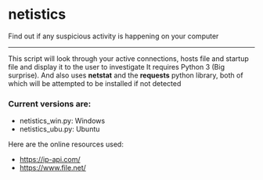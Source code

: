 # netistics
Find out if any suspicious activity is happening on your computer

---

This script will look through your active connections, hosts file and startup file and display it to the user to investigate
It requires Python 3 (Big surprise). And also uses **netstat** and the **requests** python library, both of which will be attempted to be installed if not detected

### Current versions are:

- netistics_win.py: Windows
- netistics_ubu.py: Ubuntu

Here are the online resources used:
- https://ip-api.com/
- https://www.file.net/
